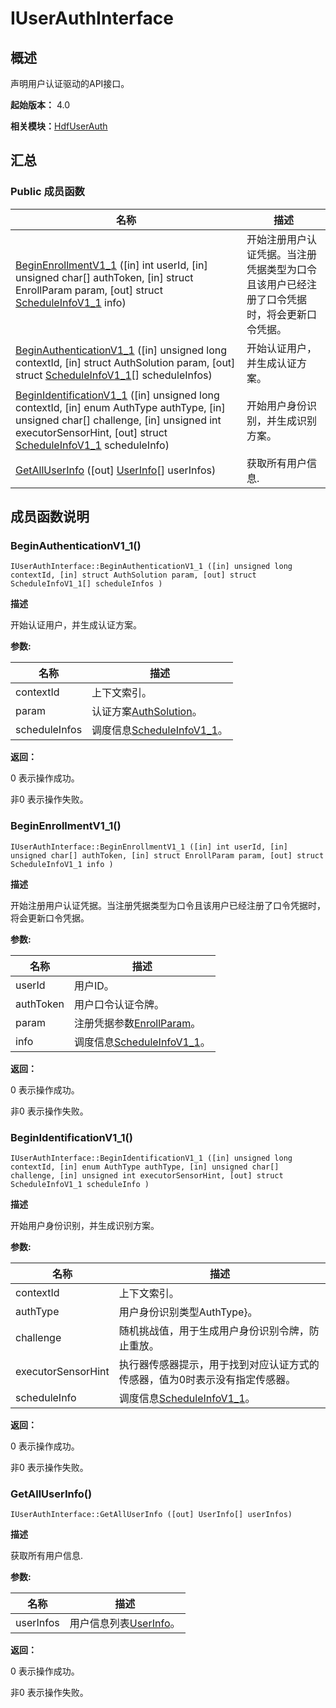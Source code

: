 # IUserAuthInterface


## 概述

声明用户认证驱动的API接口。

**起始版本：** 4.0

**相关模块：**[HdfUserAuth](_hdf_user_auth_v11.md)


## 汇总


### Public 成员函数

| 名称 | 描述 | 
| -------- | -------- |
| [BeginEnrollmentV1_1](#beginenrollmentv1_1) ([in] int userId, [in] unsigned char[] authToken, [in] struct EnrollParam param, [out] struct [ScheduleInfoV1_1](_schedule_info_v1__1_v11.md) info) | 开始注册用户认证凭据。当注册凭据类型为口令且该用户已经注册了口令凭据时，将会更新口令凭据。 | 
| [BeginAuthenticationV1_1](#beginauthenticationv1_1) ([in] unsigned long contextId, [in] struct AuthSolution param, [out] struct [ScheduleInfoV1_1](_schedule_info_v1__1_v11.md)[] scheduleInfos) | 开始认证用户，并生成认证方案。 | 
| [BeginIdentificationV1_1](#beginidentificationv1_1) ([in] unsigned long contextId, [in] enum AuthType authType, [in] unsigned char[] challenge, [in] unsigned int executorSensorHint, [out] struct [ScheduleInfoV1_1](_schedule_info_v1__1_v11.md) scheduleInfo) | 开始用户身份识别，并生成识别方案。 | 
| [GetAllUserInfo](#getalluserinfo) ([out] [UserInfo](_user_info_v11.md)[] userInfos) | 获取所有用户信息. | 


## 成员函数说明


### BeginAuthenticationV1_1()

```
IUserAuthInterface::BeginAuthenticationV1_1 ([in] unsigned long contextId, [in] struct AuthSolution param, [out] struct ScheduleInfoV1_1[] scheduleInfos )
```

**描述**


开始认证用户，并生成认证方案。

**参数:**

| 名称 | 描述 | 
| -------- | -------- |
| contextId | 上下文索引。 | 
| param | 认证方案[AuthSolution](_auth_solution_v10.md)。 | 
| scheduleInfos | 调度信息[ScheduleInfoV1_1](_schedule_info_v1__1_v11.md)。 | 

**返回：**

0 表示操作成功。

非0 表示操作失败。


### BeginEnrollmentV1_1()

```
IUserAuthInterface::BeginEnrollmentV1_1 ([in] int userId, [in] unsigned char[] authToken, [in] struct EnrollParam param, [out] struct ScheduleInfoV1_1 info )
```

**描述**


开始注册用户认证凭据。当注册凭据类型为口令且该用户已经注册了口令凭据时，将会更新口令凭据。

**参数:**

| 名称 | 描述 | 
| -------- | -------- |
| userId | 用户ID。 | 
| authToken | 用户口令认证令牌。 | 
| param | 注册凭据参数[EnrollParam](_enroll_param_v10.md)。 | 
| info | 调度信息[ScheduleInfoV1_1](_schedule_info_v1__1_v11.md)。 | 

**返回：**

0 表示操作成功。

非0 表示操作失败。


### BeginIdentificationV1_1()

```
IUserAuthInterface::BeginIdentificationV1_1 ([in] unsigned long contextId, [in] enum AuthType authType, [in] unsigned char[] challenge, [in] unsigned int executorSensorHint, [out] struct ScheduleInfoV1_1 scheduleInfo )
```

**描述**


开始用户身份识别，并生成识别方案。

**参数:**

| 名称 | 描述 | 
| -------- | -------- |
| contextId | 上下文索引。 | 
| authType | 用户身份识别类型AuthType}。 | 
| challenge | 随机挑战值，用于生成用户身份识别令牌，防止重放。 | 
| executorSensorHint | 执行器传感器提示，用于找到对应认证方式的传感器，值为0时表示没有指定传感器。 | 
| scheduleInfo | 调度信息[ScheduleInfoV1_1](_schedule_info_v1__1_v11.md)。 | 

**返回：**

0 表示操作成功。

非0 表示操作失败。


### GetAllUserInfo()

```
IUserAuthInterface::GetAllUserInfo ([out] UserInfo[] userInfos)
```

**描述**


获取所有用户信息.

**参数:**

| 名称 | 描述 | 
| -------- | -------- |
| userInfos | 用户信息列表[UserInfo](_user_info_v11.md)。 | 

**返回：**

0 表示操作成功。

非0 表示操作失败。
